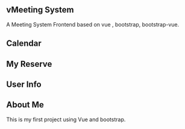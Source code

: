 ## vMeeting System
A Meeting System Frontend based on vue , bootstrap, bootstrap-vue.

## Calendar


## My Reserve

## User Info

## About Me

This is my first project using Vue and bootstrap.